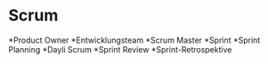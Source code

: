 # Scrum
*Product Owner
*Entwicklungsteam
*Scrum Master
*Sprint
*Sprint Planning
*Dayli Scrum
*Sprint Review
*Sprint-Retrospektive
